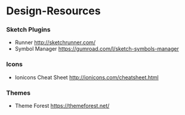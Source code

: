 # Design-Resources

### Sketch Plugins
- Runner http://sketchrunner.com/
- Symbol Manager https://gumroad.com/l/sketch-symbols-manager

### Icons
- Ionicons Cheat Sheet http://ionicons.com/cheatsheet.html

### Themes
- Theme Forest https://themeforest.net/
